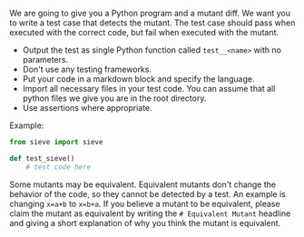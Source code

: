 We are going to give you a Python program and a mutant diff. We want you to write a test case that detects the mutant. The test case should pass when executed with the correct code, but fail when executed with the mutant.

- Output the test as single Python function called `test__<name>` with no parameters.
- Don't use any testing frameworks.
- Put your code in a markdown block and specify the language.
- Import all necessary files in your test code. You can assume that all python files we give you are in the root directory.
- Use assertions where appropriate.

Example:

```python
from sieve import sieve

def test_sieve()
    # test code here
```

Some mutants may be equivalent. Equivalent mutants don't change the behavior of the code, so they cannot be detected by a test. An example is changing `x=a+b` to `x=b+a`. If you believe a mutant to be equivalent, please claim the mutant as equivalent by writing the `# Equivalent Mutant` headline and giving a short explanation of why you think the mutant is equivalent.
